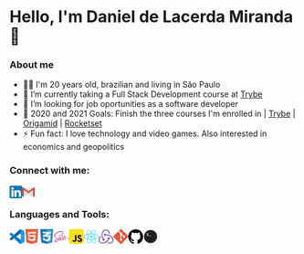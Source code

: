 # Hello, I'm Daniel de Lacerda Miranda 👋

### About me
- 🧔🏽 I'm 20 years old, brazilian and living in São Paulo
- 🌱 I’m currently taking a Full Stack Development course at [Trybe](https://www.betrybe.com/)
- 👯 I’m looking for job oportunities as a software developer
- 🥅 2020 and 2021 Goals: Finish the three courses I'm enrolled in | [Trybe](https://www.betrybe.com/) | [Origamid](https://www.origamid.com/) | [Rocketset](https://rocketseat.com.br/)
- ⚡ Fun fact: I love technology and video games. Also interested in economics and geopolitics

### Connect with me:

[<img align="left" alt="Daniel L. Miranda | LinkedIn" width="22px" src="https://github.com/DanielLMiranda/DanielLMiranda/blob/master/icons/linkedin.png" />](https://www.linkedin.com/in/daniellmiranda/)
[<img align="left" alt="Daniel L. Miranda | Email" width="22px" src="https://github.com/DanielLMiranda/DanielLMiranda/blob/master/icons/gmail.png" />](https://www.linkedin.com/in/daniellmiranda/)

<br />

### Languages and Tools:

<img align="left" alt="Visual Studio Code" width="26px" src="https://github.com/DanielLMiranda/DanielLMiranda/blob/master/icons/vscode.png" />
<img align="left" alt="Visual Studio Code" width="26px" src="https://github.com/DanielLMiranda/DanielLMiranda/blob/master/icons/html5.png" />
<img align="left" alt="Visual Studio Code" width="26px" src="https://github.com/DanielLMiranda/DanielLMiranda/blob/master/icons/css3.png" />
<img align="left" alt="Visual Studio Code" width="26px" src="https://github.com/DanielLMiranda/DanielLMiranda/blob/master/icons/sass.png" />
<img align="left" alt="Visual Studio Code" width="26px" src="https://github.com/DanielLMiranda/DanielLMiranda/blob/master/icons/javascript.png" />
<img align="left" alt="Visual Studio Code" width="26px" src="https://github.com/DanielLMiranda/DanielLMiranda/blob/master/icons/react.png" />
<img align="left" alt="Visual Studio Code" width="26px" src="https://github.com/DanielLMiranda/DanielLMiranda/blob/master/icons/redux.png" />
<img align="left" alt="Visual Studio Code" width="26px" src="https://github.com/DanielLMiranda/DanielLMiranda/blob/master/icons/git.png" />
<img align="left" alt="Visual Studio Code" width="26px" src="https://github.com/DanielLMiranda/DanielLMiranda/blob/master/icons/github.png" />
<img align="left" alt="Visual Studio Code" width="26px" src="https://github.com/DanielLMiranda/DanielLMiranda/blob/master/icons/terminal.png" />

<!--
**DanielLMiranda/DanielLMiranda** is a ✨ _special_ ✨ repository because its `README.md` (this file) appears on your GitHub profile.

Here are some ideas to get you started:

- 🔭 I’m currently working on ...
- 🌱 I’m currently learning ...
- 👯 I’m looking to collaborate on ...
- 🤔 I’m looking for help with ...
- 💬 Ask me about ...
- 📫 How to reach me: ...
- 😄 Pronouns: ...
- ⚡ Fun fact: ...
-->
